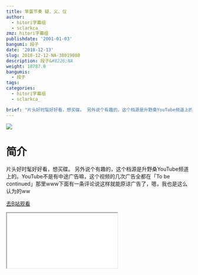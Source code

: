 ```yaml
---
title: 笨蛋节奏 疑、义、仪
author:
  - hitori字幕组
  - sclarkca_
zmz: hitori字幕组
publishdate: '2001-01-03'
bangumi: 段子
date: '2018-12-13'
slug: 2018-12-12-NA-38019080
description: 段子&#8226;NA
weight: 18787.0
bangumis:
  - 段子
tags:
categories:
  - hitori字幕组
  - sclarkca_

brief: "片头好时髦好好看，想买碟。 另外说个有趣的，这个档源是升野桑YouTube频道上的。YouTube不是有中途广告嘛，这个视频的几次广告全都在「To be continued」那里www下面有一条评论说这样就能原谅广告了，嗯，我也是这么认为的ww"
---
```

![](https://i.imgur.com/pdHhpmd.jpg)
# 简介  
片头好时髦好好看，想买碟。
另外说个有趣的，这个档源是升野桑YouTube频道上的。YouTube不是有中途广告嘛，这个视频的几次广告全都在「To be continued」那里www下面有一条评论说这样就能原谅广告了，嗯，我也是这么认为的ww  

[去B站观看](https://www.bilibili.com/video/av38019080/)
<div class ="resp-container"><iframe class="testiframe" src="//player.bilibili.com/player.html?aid=38019080"", scrolling="no", allowfullscreen="true" > </iframe></div> 
